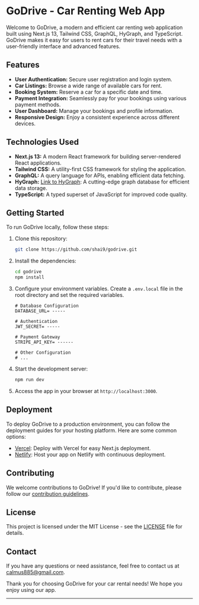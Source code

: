 # GoDrive - Car Renting Web App

Welcome to GoDrive, a modern and efficient car renting web application built using Next.js 13, Tailwind CSS, GraphQL, HyGraph, and TypeScript. GoDrive makes it easy for users to rent cars for their travel needs with a user-friendly interface and advanced features.

## Features

- **User Authentication:** Secure user registration and login system.
- **Car Listings:** Browse a wide range of available cars for rent.
- **Booking System:** Reserve a car for a specific date and time.
- **Payment Integration:** Seamlessly pay for your bookings using various payment methods.
- **User Dashboard:** Manage your bookings and profile information.
- **Responsive Design:** Enjoy a consistent experience across different devices.

## Technologies Used

- **Next.js 13:** A modern React framework for building server-rendered React applications.
- **Tailwind CSS:** A utility-first CSS framework for styling the application.
- **GraphQL:** A query language for APIs, enabling efficient data fetching.
- **HyGraph:** [Link to HyGraph](https://example.com/hygraph): A cutting-edge graph database for efficient data storage.
- **TypeScript:** A typed superset of JavaScript for improved code quality.

## Getting Started

To run GoDrive locally, follow these steps:

1. Clone this repository:

   ```bash
   git clone https://github.com/shai9/godrive.git
   ```

2. Install the dependencies:

   ```bash
   cd godrive
   npm install
   ```

3. Configure your environment variables. Create a `.env.local` file in the root directory and set the required variables.

   ```env
   # Database Configuration
   DATABASE_URL= -----

   # Authentication
   JWT_SECRET= -----

   # Payment Gateway
   STRIPE_API_KEY= ------

   # Other Configuration
   # ...
   ```

4. Start the development server:

   ```bash
   npm run dev
   ```

5. Access the app in your browser at `http://localhost:3000`.

## Deployment

To deploy GoDrive to a production environment, you can follow the deployment guides for your hosting platform. Here are some common options:

- [Vercel](https://vercel.com/docs): Deploy with Vercel for easy Next.js deployment.
- [Netlify](https://www.netlify.com/docs/): Host your app on Netlify with continuous deployment.

## Contributing

We welcome contributions to GoDrive! If you'd like to contribute, please follow our [contribution guidelines](CONTRIBUTING.md).

## License

This project is licensed under the MIT License - see the [LICENSE](LICENSE) file for details.

## Contact

If you have any questions or need assistance, feel free to contact us at [calmus885@gmail.com](mailto:calmus885@gmail.com).

Thank you for choosing GoDrive for your car rental needs! We hope you enjoy using our app.

---
